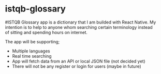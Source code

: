 # istqb-glossary

#ISTQB Glossary app is a dictionary that I am builded with React Native. My intention is to help to anyone whom searching certain terminology instead of sitting and spending hours on internet. 

The app will be supporting;
- Multiple languages
- Real time searching
- App will fetch data from an API or local JSON file (not decided yet)
- There will not be any register or login for users (maybe in future)
